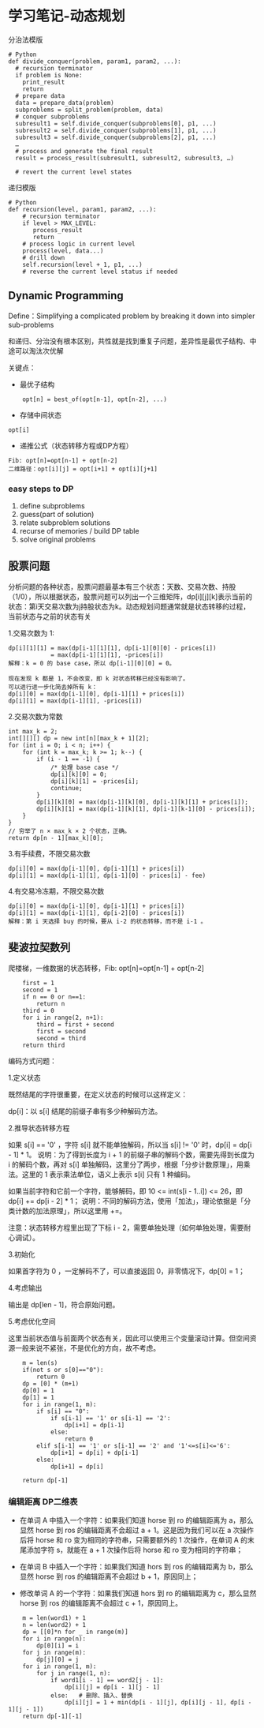 # 学习笔记-动态规划

分治法模版

```
# Python
def divide_conquer(problem, param1, param2, ...): 
  # recursion terminator 
  if problem is None: 
	print_result 
	return 
  # prepare data 
  data = prepare_data(problem) 
  subproblems = split_problem(problem, data) 
  # conquer subproblems 
  subresult1 = self.divide_conquer(subproblems[0], p1, ...) 
  subresult2 = self.divide_conquer(subproblems[1], p1, ...) 
  subresult3 = self.divide_conquer(subproblems[2], p1, ...) 
  …
  # process and generate the final result 
  result = process_result(subresult1, subresult2, subresult3, …)
	
  # revert the current level states
```

递归模版

```
# Python
def recursion(level, param1, param2, ...): 
    # recursion terminator 
    if level > MAX_LEVEL: 
	   process_result 
	   return 
    # process logic in current level 
    process(level, data...) 
    # drill down 
    self.recursion(level + 1, p1, ...) 
    # reverse the current level status if needed
```


## Dynamic Programming
Define：Simplifying a complicated problem by breaking it down into simpler sub-problems

和递归、分治没有根本区别，共性就是找到重复子问题，差异性是最优子结构、中途可以淘汰次优解

关键点：

+ 最优子结构
```   
 	opt[n] = best_of(opt[n-1], opt[n-2], ...)
```

+ 存储中间状态
```
opt[i]
```

+ 递推公式（状态转移方程或DP方程）

```
Fib: opt[n]=opt[n-1] + opt[n-2]
二维路径：opt[i][j] = opt[i+1] + opt[i][j+1]
```

### easy steps to DP

1. define subproblems
2. guess(part of solution)
3. relate subproblem solutions 
4. recurse of memories / build DP table
5. solve original problems

## 股票问题
分析问题的各种状态，股票问题最基本有三个状态：天数、交易次数、持股（1/0），所以根据状态，股票问题可以列出一个三维矩阵，dp[i][j][k]表示当前的状态：第i天交易次数为j持股状态为k。动态规划问题通常就是状态转移的过程，当前状态与之前的状态有关

1.交易次数为 1:

```
dp[i][1][1] = max(dp[i-1][1][1], dp[i-1][0][0] - prices[i]) 
            = max(dp[i-1][1][1], -prices[i])
解释：k = 0 的 base case，所以 dp[i-1][0][0] = 0。

现在发现 k 都是 1，不会改变，即 k 对状态转移已经没有影响了。
可以进行进一步化简去掉所有 k：
dp[i][0] = max(dp[i-1][0], dp[i-1][1] + prices[i])
dp[i][1] = max(dp[i-1][1], -prices[i])

```
2.交易次数为常数

```
int max_k = 2;
int[][][] dp = new int[n][max_k + 1][2];
for (int i = 0; i < n; i++) {
    for (int k = max_k; k >= 1; k--) {
        if (i - 1 == -1) { 
            /* 处理 base case */
            dp[i][k][0] = 0;
            dp[i][k][1] = -prices[i];
            continue;
        }
        dp[i][k][0] = max(dp[i-1][k][0], dp[i-1][k][1] + prices[i]);
        dp[i][k][1] = max(dp[i-1][k][1], dp[i-1][k-1][0] - prices[i]);
    }
}
// 穷举了 n × max_k × 2 个状态，正确。
return dp[n - 1][max_k][0];
```

3.有手续费，不限交易次数

```
dp[i][0] = max(dp[i-1][0], dp[i-1][1] + prices[i])
dp[i][1] = max(dp[i-1][1], dp[i-1][0] - prices[i] - fee)
```

4.有交易冷冻期，不限交易次数

```
dp[i][0] = max(dp[i-1][0], dp[i-1][1] + prices[i])
dp[i][1] = max(dp[i-1][1], dp[i-2][0] - prices[i])
解释：第 i 天选择 buy 的时候，要从 i-2 的状态转移，而不是 i-1 。
```

## 斐波拉契数列
爬楼梯，一维数据的状态转移，Fib: opt[n]=opt[n-1] + opt[n-2]

```
	first = 1
	second = 1
	if n == 0 or n==1:
	    return n
	third = 0
	for i in range(2, n+1):
	    third = first + second
	    first = second
	    second = third
	return third
```

编码方式问题：

1.定义状态

既然结尾的字符很重要，在定义状态的时候可以这样定义：

dp[i]：以 s[i] 结尾的前缀子串有多少种解码方法。

2.推导状态转移方程

如果 s[i] == '0' ，字符 s[i] 就不能单独解码，所以当 s[i] != '0' 时，dp[i] = dp[i - 1] * 1。
说明：为了得到长度为 i + 1 的前缀子串的解码个数，需要先得到长度为 i 的解码个数，再对 s[i] 单独解码，这里分了两步，根据「分步计数原理」，用乘法。这里的 1 表示乘法单位，语义上表示 s[i] 只有 1 种编码。

如果当前字符和它前一个字符，能够解码，即 10 <= int(s[i - 1..i]) <= 26，即 dp[i] += dp[i - 2] * 1；
说明：不同的解码方法，使用「加法」，理论依据是「分类计数的加法原理」，所以这里用 +=。

注意：状态转移方程里出现了下标 i - 2，需要单独处理（如何单独处理，需要耐心调试）。

3.初始化

如果首字符为 0 ，一定解码不了，可以直接返回 0，非零情况下，dp[0] = 1；

4.考虑输出

输出是 dp[len - 1]，符合原始问题。

5.考虑优化空间

这里当前状态值与前面两个状态有关，因此可以使用三个变量滚动计算。但空间资源一般来说不紧张，不是优化的方向，故不考虑。


```
	m = len(s)
	if(not s or s[0]=="0"):
	    return 0     
	dp = [0] * (m+1)
	dp[0] = 1
	dp[1] = 1
	for i in range(1, m):
	    if s[i] == "0":
	        if s[i-1] == '1' or s[i-1] == '2':
	            dp[i+1] = dp[i-1]
	        else:
	            return 0
	    elif s[i-1] == '1' or s[i-1] == '2' and '1'<=s[i]<='6':
	        dp[i+1] = dp[i] + dp[i-1]
	    else:
	        dp[i+1] = dp[i]
	
	return dp[-1]
```

### 编辑距离 DP二维表
+ 在单词 A 中插入一个字符：如果我们知道 horse 到 ro 的编辑距离为 a，那么显然 horse 到 ros 的编辑距离不会超过 a + 1。这是因为我们可以在 a 次操作后将 horse 和 ro 变为相同的字符串，只需要额外的 1 次操作，在单词 A 的末尾添加字符 s，就能在 a + 1 次操作后将 horse 和 ro 变为相同的字符串；

+ 在单词 B 中插入一个字符：如果我们知道 hors 到 ros 的编辑距离为 b，那么显然 horse 到 ros 的编辑距离不会超过 b + 1，原因同上；

+ 修改单词 A 的一个字符：如果我们知道 hors 到 ro 的编辑距离为 c，那么显然 horse 到 ros 的编辑距离不会超过 c + 1，原因同上。


```
	m = len(word1) + 1
	n = len(word2) + 1
	dp = [[0]*n for _ in range(m)]
	for i in range(n):
	    dp[0][i] = i
	for j in range(m):
	    dp[j][0] = j
	for i in range(1, m):
	    for j in range(1, n):
	        if word1[i - 1] == word2[j - 1]:  
	            dp[i][j] = dp[i - 1][j - 1]
	        else:   # 删除、插入、替换
	            dp[i][j] = 1 + min(dp[i - 1][j], dp[i][j - 1], dp[i - 1][j - 1])
	return dp[-1][-1]
```